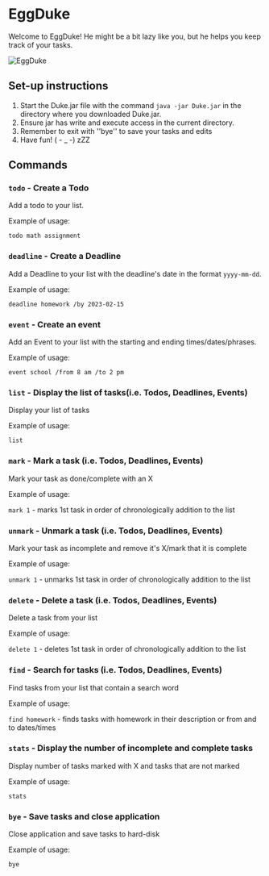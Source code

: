 # EggDuke

Welcome to EggDuke! He might be a bit lazy like you, but he helps you keep track of your tasks.


![EggDuke](https://i0.wp.com/yumetwinsblog.wpcomstaging.com/wp-content/uploads/2021/12/df97f2deda4e833a45247d07c15b0c136a57937e_465804506659e4c3d02445c894cf5bf8fdadc08a_gu_announcement_01.jpg?fit=410%2C231&ssl=1)
## Set-up instructions
1. Start the Duke.jar file with the command `java -jar Duke.jar` in the directory where 
you downloaded Duke.jar.
2. Ensure jar has write and execute access in the current directory.
3. Remember to exit with ''bye'' to save your tasks and edits
4. Have fun! ( - _ -) zZZ

## Commands

### `todo` - Create a Todo

Add a todo to your list.

Example of usage: 

`todo math assignment`

### `deadline` - Create a Deadline

Add a Deadline to your list with the deadline's date in the format `yyyy-mm-dd`.

Example of usage:

`deadline homework /by 2023-02-15`

### `event` - Create an event

Add an Event to your list with the starting and ending times/dates/phrases.

Example of usage:

`event school /from 8 am /to 2 pm`

### `list` - Display the list of tasks(i.e. Todos, Deadlines, Events)

Display your list of tasks

Example of usage:

`list`

### `mark` - Mark a task (i.e. Todos, Deadlines, Events)

Mark your task as done/complete with an X

Example of usage:

`mark 1` - marks 1st task in order of chronologically addition to the list

### `unmark` - Unmark a task (i.e. Todos, Deadlines, Events)

Mark your task as incomplete and remove it's X/mark that it is complete

Example of usage:

`unmark 1` - unmarks 1st task in order of chronologically addition to the list

### `delete` - Delete a task (i.e. Todos, Deadlines, Events)

Delete a task from your list

Example of usage:

`delete 1` - deletes 1st task in order of chronologically addition to the list

### `find` - Search for tasks (i.e. Todos, Deadlines, Events)

Find tasks from your list that contain a search word

Example of usage:

`find homework` - finds tasks with homework in their description or from and to dates/times

### `stats` - Display the number of incomplete and complete tasks

Display number of tasks marked with X and tasks that are not marked

Example of usage:

`stats` 

### `bye` - Save tasks and close application

Close application and save tasks to hard-disk

Example of usage:

`bye` 
